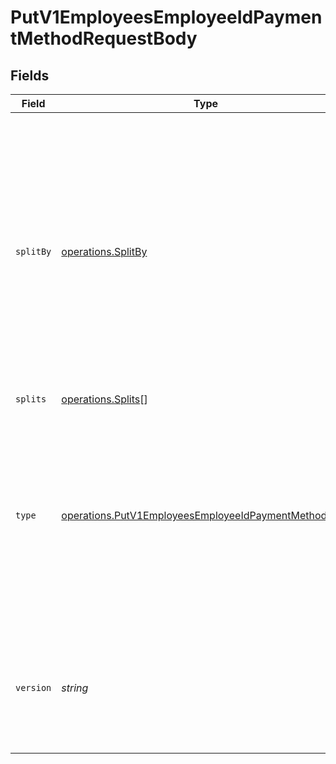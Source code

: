 # PutV1EmployeesEmployeeIdPaymentMethodRequestBody


## Fields

| Field                                                                                                                                                                                                          | Type                                                                                                                                                                                                           | Required                                                                                                                                                                                                       | Description                                                                                                                                                                                                    |
| -------------------------------------------------------------------------------------------------------------------------------------------------------------------------------------------------------------- | -------------------------------------------------------------------------------------------------------------------------------------------------------------------------------------------------------------- | -------------------------------------------------------------------------------------------------------------------------------------------------------------------------------------------------------------- | -------------------------------------------------------------------------------------------------------------------------------------------------------------------------------------------------------------- |
| `splitBy`                                                                                                                                                                                                      | [operations.SplitBy](../../models/operations/splitby.md)                                                                                                                                                       | :heavy_minus_sign:                                                                                                                                                                                             | Describes how the payment will be split. If split_by is Percentage, then the split amounts must add up to exactly 100. If split_by is Amount, then the last split amount must be nil to capture the remainder. |
| `splits`                                                                                                                                                                                                       | [operations.Splits](../../models/operations/splits.md)[]                                                                                                                                                       | :heavy_minus_sign:                                                                                                                                                                                             | N/A                                                                                                                                                                                                            |
| `type`                                                                                                                                                                                                         | [operations.PutV1EmployeesEmployeeIdPaymentMethodType](../../models/operations/putv1employeesemployeeidpaymentmethodtype.md)                                                                                   | :heavy_check_mark:                                                                                                                                                                                             | The payment method type. If type is Check, then split_by and splits do not need to be populated. If type is Direct Deposit, split_by and splits are required.                                                  |
| `version`                                                                                                                                                                                                      | *string*                                                                                                                                                                                                       | :heavy_check_mark:                                                                                                                                                                                             | The current version of the object. See the [versioning guide](https://docs.gusto.com/embedded-payroll/docs/versioning#object-layer) for information on how to use this field.                                  |